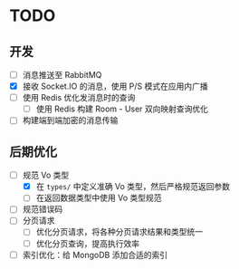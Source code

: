 # TODO

## 开发

- [ ] 消息推送至 RabbitMQ
- [x] 接收 Socket.IO 的消息，使用 P/S 模式在应用内广播
- [ ] 使用 Redis 优化发消息时的查询
  - [ ] 使用 Redis 构建 Room - User 双向映射查询优化
- [ ] 构建端到端加密的消息传输

## 后期优化

- [ ] 规范 Vo 类型
  - [x] 在 `types/` 中定义准确 Vo 类型，然后严格规范返回参数
  - [ ] 在返回数据类型中使用 Vo 类型规范
- [ ] 规范错误码
- [ ] 分页请求
  - [ ] 优化分页请求，将各种分页请求结果和类型统一
  - [ ] 优化分页查询，提高执行效率
- [ ] 索引优化：给 MongoDB 添加合适的索引
